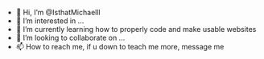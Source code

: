 - 👋 Hi, I’m @IsthatMichaelll
- 👀 I’m interested in ...
- 🌱 I’m currently learning how to properly code and make usable websites
- 💞️ I’m looking to collaborate on ...
- 📫 How to reach me, if u down to teach me more, message me

<!---
IsthatMichaelll/IsthatMichaelll is a ✨ special ✨ repository because its `README.md` (this file) appears on your GitHub profile.
You can click the Preview link to take a look at your changes.
--->

